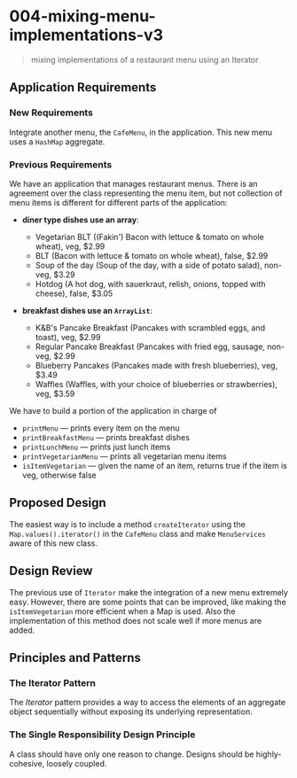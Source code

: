 # 004-mixing-menu-implementations-v3
> mixing implementations of a restaurant menu using an Iterator

## Application Requirements

### New Requirements
Integrate another menu, the `CafeMenu`, in the application. This new menu uses a `HashMap` aggregate.


### Previous Requirements
We have an application that manages restaurant menus. There is an agreement over the class representing the menu item, but not collection of menu items is different for different parts of the application:

+ **diner type dishes use an array**:
  + Vegetarian BLT ((Fakin') Bacon with lettuce & tomato on whole wheat), veg, $2.99
  + BLT (Bacon with lettuce & tomato on whole wheat), false, $2.99
  + Soup of the day (Soup of the day, with a side of potato salad), non-veg, $3.29
  + Hotdog (A hot dog, with sauerkraut, relish, onions, topped with cheese), false, $3.05

+ **breakfast dishes use an `ArrayList`**:
  + K&B's Pancake Breakfast (Pancakes with scrambled eggs, and toast), veg, $2.99
  + Regular Pancake Breakfast (Pancakes with fried egg, sausage, non-veg, $2.99
  + Blueberry Pancakes (Pancakes made with fresh blueberries), veg, $3.49
  + Waffles (Waffles, with your choice of blueberries or strawberries), veg, $3.59
  
We have to build a portion of the application in charge of
+ `printMenu` &mdash; prints every item on the menu
+ `printBreakfastMenu` &mdash; prints breakfast dishes
+ `printLunchMenu` &mdash; prints just lunch items
+ `printVegetarianMenu` &mdash; prints all vegetarian menu items
+ `isItemVegetarian` &mdash; given the name of an item, returns true if the item is veg, otherwise false 


## Proposed Design
The easiest way is to include a method `createIterator` using the `Map.values().iterator()` in the `CafeMenu` class and make `MenuServices` aware of this new class.

## Design Review
The previous use of `Iterator` make the integration of a new menu extremely easy. However, there are some points that can be improved, like making the `isItemVegetarian` more efficient when a Map is used. Also the implementation of this method does not scale well if more menus are added.

## Principles and Patterns

### The Iterator Pattern
The *Iterator* pattern provides a way to access the elements of an aggregate object sequentially without exposing its underlying representation.

### The Single Responsibility Design Principle
A class should have only one reason to change. Designs should be highly-cohesive, loosely coupled.